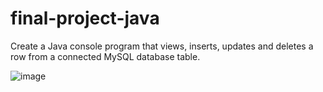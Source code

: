 # final-project-java
Create a Java console program that views, inserts, updates and deletes a row from a connected MySQL database table.

![image](https://github.com/cortizftw/final-project-java/assets/32605654/bfad0000-1c02-49cf-b13c-62458646bc25)
